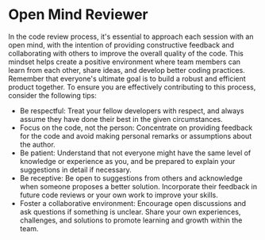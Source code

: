 # Open Mind Reviewer

In the code review process, it's essential to approach each session with an open mind, with the intention of providing constructive feedback and collaborating with others to improve the overall quality of the code. This mindset helps create a positive environment where team members can learn from each other, share ideas, and develop better coding practices. Remember that everyone's ultimate goal is to build a robust and efficient product together. To ensure you are effectively contributing to this process, consider the following tips: 

- Be respectful: Treat your fellow developers with respect, and always assume they have done their best in the given circumstances. 
- Focus on the code, not the person: Concentrate on providing feedback for the code and avoid making personal remarks or assumptions about the author. 
- Be patient: Understand that not everyone might have the same level of knowledge or experience as you, and be prepared to explain your suggestions in detail if necessary. 
- Be receptive: Be open to suggestions from others and acknowledge when someone proposes a better solution. Incorporate their feedback in future code reviews or your own work to improve your skills. 
- Foster a collaborative environment: Encourage open discussions and ask questions if something is unclear. Share your own experiences, challenges, and solutions to promote learning and growth within the team.